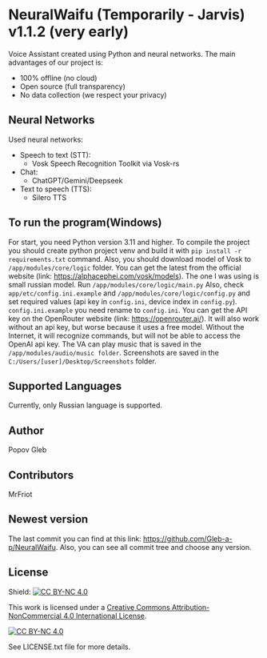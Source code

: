 # NeuralWaifu (Temporarily - Jarvis) v1.1.2 (very early)
Voice Assistant created using Python and neural networks. 
The main advantages of our project is:
 - 100% offline (no cloud)
 - Open source (full transparency)
 - No data collection (we respect your privacy)

## Neural Networks
Used neural networks:
 - Speech to text (STT):
   - Vosk Speech Recognition Toolkit via Vosk-rs
 - Chat:
   - ChatGPT/Gemini/Deepseek
 - Text to speech (TTS):
   - Silero TTS

## To run the program(Windows)
For start, you need Python version 3.11 and higher.
To compile the project you should create python project venv and build it with `pip install -r requirements.txt` command.
Also, you should download model of Vosk to `/app/modules/core/logic` folder.
You can get the latest from the official website (link: https://alphacephei.com/vosk/models).
The one I was using is small russian model.
Run `/app/modules/core/logic/main.py`
Also, check `app/etc/config.ini.example` and `/app/modules/core/logic/config.py` and set required values (api key in `config.ini`, device index in `config.py`). `config.ini.example` you need rename to `config.ini`. 
You can get the API key on the OpenRouter website (link: https://openrouter.ai/).
It will also work without an api key, but worse because it uses a free model. Without the Internet, it will recognize commands, but will not be able to access the OpenAI api key.
The VA can play music that is saved in the `/app/modules/audio/music folder`. Screenshots are saved in the `C:/Users/[user]/Desktop/Screenshots` folder.

## Supported Languages
Currently, only Russian language is supported.

## Author
Popov Gleb

## Contributors
MrFriot

## Newest version
The last commit you can find at this link: https://github.com/Gleb-a-p/NeuralWaifu.
Also, you can see all commit tree and choose any version.

## License
Shield: [![CC BY-NC 4.0][cc-by-nc-shield]][cc-by-nc]

This work is licensed under a
[Creative Commons Attribution-NonCommercial 4.0 International License][cc-by-nc].

[![CC BY-NC 4.0][cc-by-nc-image]][cc-by-nc]

[cc-by-nc]: https://creativecommons.org/licenses/by-nc/4.0/
[cc-by-nc-image]: https://licensebuttons.net/l/by-nc/4.0/88x31.png
[cc-by-nc-shield]: https://img.shields.io/badge/License-CC%20BY--NC%204.0-lightgrey.svg

See LICENSE.txt file for more details.
